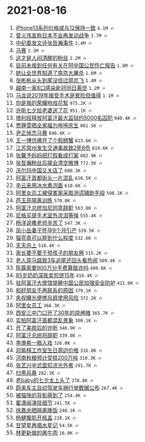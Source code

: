 # 2021-08-16

1. [iPhone13系列价格或与12保持一致](https://s.weibo.com/weibo?q=%23iPhone13%E7%B3%BB%E5%88%97%E4%BB%B7%E6%A0%BC%E6%88%96%E4%B8%8E12%E4%BF%9D%E6%8C%81%E4%B8%80%E8%87%B4%23&Refer=top) `4.1M 🔥`
1. [菅义伟宣称日本不会再发动战争](https://s.weibo.com/weibo?q=%23%E8%8F%85%E4%B9%89%E4%BC%9F%E5%AE%A3%E7%A7%B0%E6%97%A5%E6%9C%AC%E4%B8%8D%E4%BC%9A%E5%86%8D%E5%8F%91%E5%8A%A8%E6%88%98%E4%BA%89%23&Refer=top) `3.7M 🔥`
1. [中纪委发文评张哲瀚事件](https://s.weibo.com/weibo?q=%E4%B8%AD%E7%BA%AA%E5%A7%94%E5%8F%91%E6%96%87%E8%AF%84%E5%BC%A0%E5%93%B2%E7%80%9A%E4%BA%8B%E4%BB%B6&Refer=top) `2.4M 🔥`
1. [马赛](https://s.weibo.com/weibo?q=%E9%A9%AC%E8%B5%9B&Refer=top) `2.3M 🔥`
1. [这才是人间清醒的粉丝](https://s.weibo.com/weibo?q=%23%E8%BF%99%E6%89%8D%E6%98%AF%E4%BA%BA%E9%97%B4%E6%B8%85%E9%86%92%E7%9A%84%E7%B2%89%E4%B8%9D%23&Refer=top) `2.2M 🔥`
1. [目前未接到任何有关在阿中国公民伤亡报告](https://s.weibo.com/weibo?q=%23%E7%9B%AE%E5%89%8D%E6%9C%AA%E6%8E%A5%E5%88%B0%E4%BB%BB%E4%BD%95%E6%9C%89%E5%85%B3%E5%9C%A8%E9%98%BF%E4%B8%AD%E5%9B%BD%E5%85%AC%E6%B0%91%E4%BC%A4%E4%BA%A1%E6%8A%A5%E5%91%8A%23&Refer=top) `1.8M 🔥`
1. [她让全世界知道了南京大屠杀](https://s.weibo.com/weibo?q=%23%E5%A5%B9%E8%AE%A9%E5%85%A8%E4%B8%96%E7%95%8C%E7%9F%A5%E9%81%93%E4%BA%86%E5%8D%97%E4%BA%AC%E5%A4%A7%E5%B1%A0%E6%9D%80%23&Refer=top) `1.6M 🔥`
1. [张彬彬从头到尾没信过郭京飞](https://s.weibo.com/weibo?q=%23%E5%BC%A0%E5%BD%AC%E5%BD%AC%E4%BB%8E%E5%A4%B4%E5%88%B0%E5%B0%BE%E6%B2%A1%E4%BF%A1%E8%BF%87%E9%83%AD%E4%BA%AC%E9%A3%9E%23&Refer=top) `1.4M 🔥`
1. [越南一家8口感染新冠同日离世](https://s.weibo.com/weibo?q=%E8%B6%8A%E5%8D%97%E4%B8%80%E5%AE%B68%E5%8F%A3%E6%84%9F%E6%9F%93%E6%96%B0%E5%86%A0%E5%90%8C%E6%97%A5%E7%A6%BB%E4%B8%96&Refer=top) `1.2M 🔥`
1. [马龙说2019年接受手术是冒险但值得](https://s.weibo.com/weibo?q=%23%E9%A9%AC%E9%BE%99%E8%AF%B42019%E5%B9%B4%E6%8E%A5%E5%8F%97%E6%89%8B%E6%9C%AF%E6%98%AF%E5%86%92%E9%99%A9%E4%BD%86%E5%80%BC%E5%BE%97%23&Refer=top) `1.1M 🔥`
1. [你是我的荣耀吻戏花絮](https://s.weibo.com/weibo?q=%23%E4%BD%A0%E6%98%AF%E6%88%91%E7%9A%84%E8%8D%A3%E8%80%80%E5%90%BB%E6%88%8F%E8%8A%B1%E7%B5%AE%23&Refer=top) `975.2K 🔥`
1. [许昕七夕给老婆送了花](https://s.weibo.com/weibo?q=%E8%AE%B8%E6%98%95%E4%B8%83%E5%A4%95%E7%BB%99%E8%80%81%E5%A9%86%E9%80%81%E4%BA%86%E8%8A%B1&Refer=top) `951.1K 🔥`
1. [塔利班释放阿富汗最大监狱约5000名囚犯](https://s.weibo.com/weibo?q=%23%E5%A1%94%E5%88%A9%E7%8F%AD%E9%87%8A%E6%94%BE%E9%98%BF%E5%AF%8C%E6%B1%97%E6%9C%80%E5%A4%A7%E7%9B%91%E7%8B%B1%E7%BA%A65000%E5%90%8D%E5%9B%9A%E7%8A%AF%23&Refer=top) `940.4K 🔥`
1. [贾静雯晒全家福为咘咘庆生](https://s.weibo.com/weibo?q=%23%E8%B4%BE%E9%9D%99%E9%9B%AF%E6%99%92%E5%85%A8%E5%AE%B6%E7%A6%8F%E4%B8%BA%E5%92%98%E5%92%98%E5%BA%86%E7%94%9F%23&Refer=top) `861.5K 🔥`
1. [尹正悼念马赛](https://s.weibo.com/weibo?q=%23%E5%B0%B9%E6%AD%A3%E6%82%BC%E5%BF%B5%E9%A9%AC%E8%B5%9B%23&Refer=top) `846.4K 🔥`
1. [王一博仿佛开了个假螃蟹](https://s.weibo.com/weibo?q=%23%E7%8E%8B%E4%B8%80%E5%8D%9A%E4%BB%BF%E4%BD%9B%E5%BC%80%E4%BA%86%E4%B8%AA%E5%81%87%E8%9E%83%E8%9F%B9%23&Refer=top) `823.6K 🔥`
1. [江苏常州发生交通事故致2死6伤](https://s.weibo.com/weibo?q=%23%E6%B1%9F%E8%8B%8F%E5%B8%B8%E5%B7%9E%E5%8F%91%E7%94%9F%E4%BA%A4%E9%80%9A%E4%BA%8B%E6%95%85%E8%87%B42%E6%AD%BB6%E4%BC%A4%23&Refer=top) `819.6K 🔥`
1. [张馨予妈妈把打假看成打架](https://s.weibo.com/weibo?q=%23%E5%BC%A0%E9%A6%A8%E4%BA%88%E5%A6%88%E5%A6%88%E6%8A%8A%E6%89%93%E5%81%87%E7%9C%8B%E6%88%90%E6%89%93%E6%9E%B6%23&Refer=top) `802.9K 🔥`
1. [张哲瀚粉丝后援会清空微博](https://s.weibo.com/weibo?q=%23%E5%BC%A0%E5%93%B2%E7%80%9A%E7%B2%89%E4%B8%9D%E5%90%8E%E6%8F%B4%E4%BC%9A%E6%B8%85%E7%A9%BA%E5%BE%AE%E5%8D%9A%23&Refer=top) `772.5K 🔥`
1. [沃尔玛中国又关店了](https://s.weibo.com/weibo?q=%E6%B2%83%E5%B0%94%E7%8E%9B%E4%B8%AD%E5%9B%BD%E5%8F%88%E5%85%B3%E5%BA%97%E4%BA%86&Refer=top) `680.3K 🔥`
1. [阿富汗首都街头一片混乱](https://s.weibo.com/weibo?q=%23%E9%98%BF%E5%AF%8C%E6%B1%97%E9%A6%96%E9%83%BD%E8%A1%97%E5%A4%B4%E4%B8%80%E7%89%87%E6%B7%B7%E4%B9%B1%23&Refer=top) `616.5K 🔥`
1. [辛云来用冰水煮泡面](https://s.weibo.com/weibo?q=%23%E8%BE%9B%E4%BA%91%E6%9D%A5%E7%94%A8%E5%86%B0%E6%B0%B4%E7%85%AE%E6%B3%A1%E9%9D%A2%23&Refer=top) `610.6K 🔥`
1. [阿里女员工被侵害案采取测谎辅助手段](https://s.weibo.com/weibo?q=%23%E9%98%BF%E9%87%8C%E5%A5%B3%E5%91%98%E5%B7%A5%E8%A2%AB%E4%BE%B5%E5%AE%B3%E6%A1%88%E9%87%87%E5%8F%96%E6%B5%8B%E8%B0%8E%E8%BE%85%E5%8A%A9%E6%89%8B%E6%AE%B5%23&Refer=top) `598.1K 🔥`
1. [芦玉菲隔离训练](https://s.weibo.com/weibo?q=%23%E8%8A%A6%E7%8E%89%E8%8F%B2%E9%9A%94%E7%A6%BB%E8%AE%AD%E7%BB%83%23&Refer=top) `570.0K 🔥`
1. [阿富汗总统加尼同意辞职](https://s.weibo.com/weibo?q=%23%E9%98%BF%E5%AF%8C%E6%B1%97%E6%80%BB%E7%BB%9F%E5%8A%A0%E5%B0%BC%E5%90%8C%E6%84%8F%E8%BE%9E%E8%81%8C%23&Refer=top) `563.8K 🔥`
1. [尼格买提手术室外流泪等候](https://s.weibo.com/weibo?q=%23%E5%B0%BC%E6%A0%BC%E4%B9%B0%E6%8F%90%E6%89%8B%E6%9C%AF%E5%AE%A4%E5%A4%96%E6%B5%81%E6%B3%AA%E7%AD%89%E5%80%99%23&Refer=top) `555.4K 🔥`
1. [杨洋说撒老师辛苦了](https://s.weibo.com/weibo?q=%23%E6%9D%A8%E6%B4%8B%E8%AF%B4%E6%92%92%E8%80%81%E5%B8%88%E8%BE%9B%E8%8B%A6%E4%BA%86%23&Refer=top) `547.3K 🔥`
1. [凤小岳妻子怀孕9个月引产](https://s.weibo.com/weibo?q=%23%E5%87%A4%E5%B0%8F%E5%B2%B3%E5%A6%BB%E5%AD%90%E6%80%80%E5%AD%959%E4%B8%AA%E6%9C%88%E5%BC%95%E4%BA%A7%23&Refer=top) `539.5K 🔥`
1. [猫究竟可以胖到什么程度](https://s.weibo.com/weibo?q=%23%E7%8C%AB%E7%A9%B6%E7%AB%9F%E5%8F%AF%E4%BB%A5%E8%83%96%E5%88%B0%E4%BB%80%E4%B9%88%E7%A8%8B%E5%BA%A6%23&Refer=top) `532.6K 🔥`
1. [天天向上](https://s.weibo.com/weibo?q=%E5%A4%A9%E5%A4%A9%E5%90%91%E4%B8%8A&Refer=top) `516.4K 🔥`
1. [家长要不要干预孩子的朋友圈](https://s.weibo.com/weibo?q=%23%E5%AE%B6%E9%95%BF%E8%A6%81%E4%B8%8D%E8%A6%81%E5%B9%B2%E9%A2%84%E5%AD%A9%E5%AD%90%E7%9A%84%E6%9C%8B%E5%8F%8B%E5%9C%88%23&Refer=top) `515.2K 🔥`
1. [老人穿马路致3车追尾还回头看热闹](https://s.weibo.com/weibo?q=%23%E8%80%81%E4%BA%BA%E7%A9%BF%E9%A9%AC%E8%B7%AF%E8%87%B43%E8%BD%A6%E8%BF%BD%E5%B0%BE%E8%BF%98%E5%9B%9E%E5%A4%B4%E7%9C%8B%E7%83%AD%E9%97%B9%23&Refer=top) `509.4K 🔥`
1. [陈露索要900万分手费算敲诈吗](https://s.weibo.com/weibo?q=%23%E9%99%88%E9%9C%B2%E7%B4%A2%E8%A6%81900%E4%B8%87%E5%88%86%E6%89%8B%E8%B4%B9%E7%AE%97%E6%95%B2%E8%AF%88%E5%90%97%23&Refer=top) `480.6K 🔥`
1. [85岁奶奶深夜卖煎饼15年](https://s.weibo.com/weibo?q=%2385%E5%B2%81%E5%A5%B6%E5%A5%B6%E6%B7%B1%E5%A4%9C%E5%8D%96%E7%85%8E%E9%A5%BC15%E5%B9%B4%23&Refer=top) `416.4K 🔥`
1. [驻阿富汗大使馆提醒中国公民加强安全防护](https://s.weibo.com/weibo?q=%23%E9%A9%BB%E9%98%BF%E5%AF%8C%E6%B1%97%E5%A4%A7%E4%BD%BF%E9%A6%86%E6%8F%90%E9%86%92%E4%B8%AD%E5%9B%BD%E5%85%AC%E6%B0%91%E5%8A%A0%E5%BC%BA%E5%AE%89%E5%85%A8%E9%98%B2%E6%8A%A4%23&Refer=top) `411.0K 🔥`
1. [和好朋友不再联系的原因](https://s.weibo.com/weibo?q=%23%E5%92%8C%E5%A5%BD%E6%9C%8B%E5%8F%8B%E4%B8%8D%E5%86%8D%E8%81%94%E7%B3%BB%E7%9A%84%E5%8E%9F%E5%9B%A0%23&Refer=top) `379.1K 🔥`
1. [央视曝光便携风扇使用风险](https://s.weibo.com/weibo?q=%23%E5%A4%AE%E8%A7%86%E6%9B%9D%E5%85%89%E4%BE%BF%E6%90%BA%E9%A3%8E%E6%89%87%E4%BD%BF%E7%94%A8%E9%A3%8E%E9%99%A9%23&Refer=top) `372.2K 🔥`
1. [阿里女员工](https://s.weibo.com/weibo?q=%E9%98%BF%E9%87%8C%E5%A5%B3%E5%91%98%E5%B7%A5&Refer=top) `366.3K 🔥`
1. [西安三中门口开了30年的烧烤摊](https://s.weibo.com/weibo?q=%23%E8%A5%BF%E5%AE%89%E4%B8%89%E4%B8%AD%E9%97%A8%E5%8F%A3%E5%BC%80%E4%BA%8630%E5%B9%B4%E7%9A%84%E7%83%A7%E7%83%A4%E6%91%8A%23&Refer=top) `365.7K 🔥`
1. [实拍阿富汗首都混乱景象](https://s.weibo.com/weibo?q=%23%E5%AE%9E%E6%8B%8D%E9%98%BF%E5%AF%8C%E6%B1%97%E9%A6%96%E9%83%BD%E6%B7%B7%E4%B9%B1%E6%99%AF%E8%B1%A1%23&Refer=top) `360.1K 🔥`
1. [开了美颜后的许昕](https://s.weibo.com/weibo?q=%23%E5%BC%80%E4%BA%86%E7%BE%8E%E9%A2%9C%E5%90%8E%E7%9A%84%E8%AE%B8%E6%98%95%23&Refer=top) `346.9K 🔥`
1. [阿富汗总统将辞职](https://s.weibo.com/weibo?q=%23%E9%98%BF%E5%AF%8C%E6%B1%97%E6%80%BB%E7%BB%9F%E5%B0%86%E8%BE%9E%E8%81%8C%23&Refer=top) `339.0K 🔥`
1. [李庚希一眼入戏](https://s.weibo.com/weibo?q=%E6%9D%8E%E5%BA%9A%E5%B8%8C%E4%B8%80%E7%9C%BC%E5%85%A5%E6%88%8F&Refer=top) `326.0K 🔥`
1. [邓紫棋工作室生日周边价格](https://s.weibo.com/weibo?q=%E9%82%93%E7%B4%AB%E6%A3%8B%E5%B7%A5%E4%BD%9C%E5%AE%A4%E7%94%9F%E6%97%A5%E5%91%A8%E8%BE%B9%E4%BB%B7%E6%A0%BC&Refer=top) `316.0K 🔥`
1. [河南秋粮预计受损200万吨](https://s.weibo.com/weibo?q=%23%E6%B2%B3%E5%8D%97%E7%A7%8B%E7%B2%AE%E9%A2%84%E8%AE%A1%E5%8F%97%E6%8D%9F200%E4%B8%87%E5%90%A8%23&Refer=top) `310.3K 🔥`
1. [张艺兴中式盘扣流光外套](https://s.weibo.com/weibo?q=%23%E5%BC%A0%E8%89%BA%E5%85%B4%E4%B8%AD%E5%BC%8F%E7%9B%98%E6%89%A3%E6%B5%81%E5%85%89%E5%A4%96%E5%A5%97%23&Refer=top) `291.7K 🔥`
1. [扫黑风暴](https://s.weibo.com/weibo?q=%E6%89%AB%E9%BB%91%E9%A3%8E%E6%9A%B4&Refer=top) `282.3K 🔥`
1. [老baby的七夕太上头了](https://s.weibo.com/weibo?q=%23%E8%80%81baby%E7%9A%84%E4%B8%83%E5%A4%95%E5%A4%AA%E4%B8%8A%E5%A4%B4%E4%BA%86%23&Refer=top) `278.8K 🔥`
1. [蔚来车主自动驾驶车祸行驶数据公布](https://s.weibo.com/weibo?q=%23%E8%94%9A%E6%9D%A5%E8%BD%A6%E4%B8%BB%E8%87%AA%E5%8A%A8%E9%A9%BE%E9%A9%B6%E8%BD%A6%E7%A5%B8%E8%A1%8C%E9%A9%B6%E6%95%B0%E6%8D%AE%E5%85%AC%E5%B8%83%23&Refer=top) `267.4K 🔥`
1. [被猫咪的背影萌到了](https://s.weibo.com/weibo?q=%23%E8%A2%AB%E7%8C%AB%E5%92%AA%E7%9A%84%E8%83%8C%E5%BD%B1%E8%90%8C%E5%88%B0%E4%BA%86%23&Refer=top) `254.4K 🔥`
1. [翟潇闻演技细节](https://s.weibo.com/weibo?q=%23%E7%BF%9F%E6%BD%87%E9%97%BB%E6%BC%94%E6%8A%80%E7%BB%86%E8%8A%82%23&Refer=top) `241.5K 🔥`
1. [徐嘉余晒隔离晚饭](https://s.weibo.com/weibo?q=%23%E5%BE%90%E5%98%89%E4%BD%99%E6%99%92%E9%9A%94%E7%A6%BB%E6%99%9A%E9%A5%AD%23&Refer=top) `240.1K 🔥`
1. [杨健腹肌开瓶盖](https://s.weibo.com/weibo?q=%23%E6%9D%A8%E5%81%A5%E8%85%B9%E8%82%8C%E5%BC%80%E7%93%B6%E7%9B%96%23&Refer=top) `228.1K 🔥`
1. [甘望星再唱水星记](https://s.weibo.com/weibo?q=%E7%94%98%E6%9C%9B%E6%98%9F%E5%86%8D%E5%94%B1%E6%B0%B4%E6%98%9F%E8%AE%B0&Refer=top) `54.5K 🔥`
1. [林更新做的酱牛肉](https://s.weibo.com/weibo?q=%23%E6%9E%97%E6%9B%B4%E6%96%B0%E5%81%9A%E7%9A%84%E9%85%B1%E7%89%9B%E8%82%89%23&Refer=top) `16.0K 🔥`
